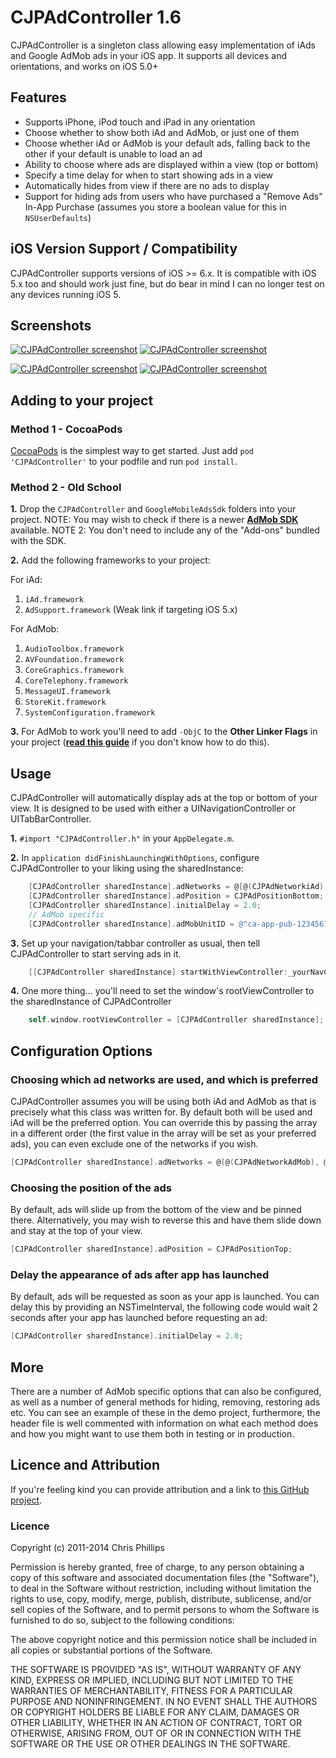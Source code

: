 # CJPAdController 1.6

CJPAdController is a singleton class allowing easy implementation of iAds and Google AdMob ads in your iOS app. It supports all devices and orientations, and works on iOS 5.0+

## Features
* Supports iPhone, iPod touch and iPad in any orientation
* Choose whether to show both iAd and AdMob, or just one of them
* Choose whether iAd or AdMob is your default ads, falling back to the other if your default is unable to load an ad
* Ability to choose where ads are displayed within a view (top or bottom)
* Specify a time delay for when to start showing ads in a view
* Automatically hides from view if there are no ads to display
* Support for hiding ads from users who have purchased a "Remove Ads" In-App Purchase (assumes you store a boolean value for this in `NSUserDefaults`)

## iOS Version Support / Compatibility
CJPAdController supports versions of iOS >= 6.x. It is compatible with iOS 5.x too and should work just fine, but do bear in mind I can no longer test on any devices running iOS 5.

## Screenshots

[![CJPAdController screenshot](http://i.imgur.com/6PMvwBom.png)](http://i.imgur.com/6PMvwBo.png) [![CJPAdController screenshot](http://i.imgur.com/hLGgUkZm.png)](http://i.imgur.com/hLGgUkZ.png)

[![CJPAdController screenshot](http://i.imgur.com/c0mvCv2m.png)](http://i.imgur.com/c0mvCv2.png) [![CJPAdController screenshot](http://i.imgur.com/MFXBdskm.png)](http://i.imgur.com/MFXBdsk.png)

## Adding to your project

### Method 1 - CocoaPods

[CocoaPods](http://cocoapods.org) is the simplest way to get started. Just add `pod 'CJPAdController'` to your podfile and run `pod install`.

### Method 2 - Old School

**1.** Drop the `CJPAdController` and `GoogleMobileAdsSdk` folders into your project. NOTE: You may wish to check if there is a newer [**AdMob SDK**](https://developers.google.com/mobile-ads-sdk/download#downloadios) available. NOTE 2: You don't need to include any of the "Add-ons" bundled with the SDK.

**2.** Add the following frameworks to your project:

For iAd:

  1. `iAd.framework`
  2. `AdSupport.framework` (Weak link if targeting iOS 5.x)

For AdMob:

  1. `AudioToolbox.framework`
  2. `AVFoundation.framework`
  3. `CoreGraphics.framework`
  4. `CoreTelephony.framework`
  5. `MessageUI.framework`
  6. `StoreKit.framework`
  7. `SystemConfiguration.framework`

**3.** For AdMob to work you'll need to add `-ObjC` to the **Other Linker Flags** in your project ([**read this guide**](https://developers.google.com/mobile-ads-sdk/docs/) if you don't know how to do this).

## Usage

CJPAdController will automatically display ads at the top or bottom of your view. It is designed to be used with either a UINavigationController or UITabBarController.

**1.** `#import "CJPAdController.h"` in your `AppDelegate.m`.

**2.** In `application didFinishLaunchingWithOptions`, configure CJPAdController to your liking using the sharedInstance:

```objective-c
    [CJPAdController sharedInstance].adNetworks = @[@(CJPAdNetworkiAd), @(CJPAdNetworkAdMob)];
    [CJPAdController sharedInstance].adPosition = CJPAdPositionBottom;
    [CJPAdController sharedInstance].initialDelay = 2.0;
    // AdMob specific
    [CJPAdController sharedInstance].adMobUnitID = @"ca-app-pub-1234567890987654/1234567890";
```

**3.** Set up your navigation/tabbar controller as usual, then tell CJPAdController to start serving ads in it.

```objective-c
    [[CJPAdController sharedInstance] startWithViewController:_yourNavController];
```

**4.** One more thing... you'll need to set the window's rootViewController to the sharedInstance of CJPAdController

```objective-c
    self.window.rootViewController = [CJPAdController sharedInstance];
```

## Configuration Options

### Choosing which ad networks are used, and which is preferred

CJPAdController assumes you will be using both iAd and AdMob as that is precisely what this class was written for. By default both will be used and iAd will be the preferred option. You can override this by passing the array in a different order (the first value in the array will be set as your preferred ads), you can even exclude one of the networks if you wish.

```objective-c
[CJPAdController sharedInstance].adNetworks = @[@(CJPAdNetworkAdMob), @(CJPAdNetworkiAd)];
```

### Choosing the position of the ads
By default, ads will slide up from the bottom of the view and be pinned there. Alternatively, you may wish to reverse this and have them slide down and stay at the top of your view.

```objective-c
[CJPAdController sharedInstance].adPosition = CJPAdPositionTop;
```

### Delay the appearance of ads after app has launched
By default, ads will be requested as soon as your app is launched. You can delay this by providing an NSTimeInterval, the following code would wait 2 seconds after your app has launched before requesting an ad:

```objective-c
[CJPAdController sharedInstance].initialDelay = 2.0;
```

## More
There are a number of AdMob specific options that can also be configured, as well as a number of general methods for hiding, removing, restoring ads etc.
You can see an example of these in the demo project, furthermore, the header file is well commented with information on what each method does and how you might want to use them both in testing or in production.


## Licence and Attribution
If you're feeling kind you can provide attribution and a link to [this GitHub project](https://github.com/chrisjp/CJPAdController).


### Licence
Copyright (c) 2011-2014 Chris Phillips

Permission is hereby granted, free of charge, to any person obtaining a copy
of this software and associated documentation files (the "Software"), to deal
in the Software without restriction, including without limitation the rights
to use, copy, modify, merge, publish, distribute, sublicense, and/or sell
copies of the Software, and to permit persons to whom the Software is
furnished to do so, subject to the following conditions:

The above copyright notice and this permission notice shall be included
in all copies or substantial portions of the Software.

THE SOFTWARE IS PROVIDED "AS IS", WITHOUT WARRANTY OF ANY KIND, EXPRESS OR
IMPLIED, INCLUDING BUT NOT LIMITED TO THE WARRANTIES OF MERCHANTABILITY,
FITNESS FOR A PARTICULAR PURPOSE AND NONINFRINGEMENT. IN NO EVENT SHALL THE
AUTHORS OR COPYRIGHT HOLDERS BE LIABLE FOR ANY CLAIM, DAMAGES OR OTHER
LIABILITY, WHETHER IN AN ACTION OF CONTRACT, TORT OR OTHERWISE, ARISING FROM,
OUT OF OR IN CONNECTION WITH THE SOFTWARE OR THE USE OR OTHER DEALINGS IN
THE SOFTWARE.